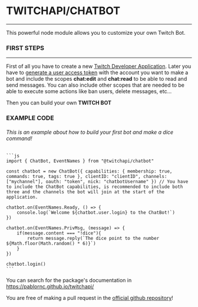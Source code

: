 # TWITCHAPI/CHATBOT

***

This powerful node module allows you to customize your own Twitch Bot.

### **FIRST STEPS**

***

First of all you have to create a new [Twitch Developer Application](https://dev.twitch.tv/console). Later you have to [generate a user access token](https://dev.twitch.tv/docs/authentication/getting-tokens-oauth/#implicit-grant-flow) with the account you want to make a bot and include the scopes **chat:edit** and **chat:read** to be able to read and send messages. You can also include other scopes that are needed to be able to execute some actions like ban users, delete messages, etc...

Then you can build your own **TWITCH BOT**

### **EXAMPLE CODE**
###### This is an example about how to build your first bot and make a dice command!

    ```js
    import { ChatBot, EventNames } from "@twitchapi/chatbot"

    const chatbot = new ChatBot({ capabilities: { membership: true, commands: true, tags: true }, clientID: "clientID", channels: ["mychannel"], oauth: "token", nick: "chatbotUsername" }) // You have to include the ChatBot capabilities, is recommended to include both three and the channels the bot will join at the start of the application.

    chatbot.on(EventNames.Ready, () => {
        console.log(`Welcome ${chatbot.user.login} to the ChatBot!`)
    })

    chatbot.on(EventNames.PrivMsg, (message) => {
        if(message.content === "!dice"){
            return message.reply(`The dice point to the number ${Math.floor(Math.random() * 6)}`)
        }
    })

    chatbot.login()
    ```
    

You can search for the package's documentation in https://pablornc.github.io/twitchapi/

You are free of making a pull request in the [official github repository](https://github.com/PabloRNC/twitchapi)!